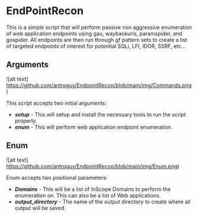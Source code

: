 # EndPointRecon
This is a simple script that will perform passive non aggressive enumeration of web application endpoints using gau, waybackurls, paramspider, and gospider. All endpoints are then run through gf pattern sets to create a list of targeted endpoints of interest for potential SQLi, LFI, IDOR, SSRF, etc...

## Arguments
![alt text]  https://github.com/antroguy/EndpointRecon/blob/main/img/Commands.png)

This script accepts two initial arguments:
- ***setup*** - This will setup and install the necessary tools to run the script properly.
- ***enum***  - This will perform web application endpoint enumeration.

## Enum
![alt text]  https://github.com/antroguy/EndpointRecon/blob/main/img/Enum.png)

Enum accepts two positional parameters:
- ***Domains*** - This will be a list of InScope Domains to perform the enumeration on. This can also be a list of Web applications.
- ***output_directory***  - The name of the output directory to create where all output will be saved.
